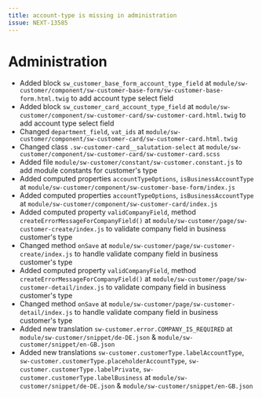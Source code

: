 ```yaml
---
title: account-type is missing in administration
issue: NEXT-13585
---
```

# Administration
* Added block `sw_customer_base_form_account_type_field` at `module/sw-customer/component/sw-customer-base-form/sw-customer-base-form.html.twig` to add account type select field
* Added block `sw_customer_card_account_type_field` at `module/sw-customer/component/sw-customer-card/sw-customer-card.html.twig`  to add account type select field
* Changed `department_field`, `vat_ids` at `module/sw-customer/component/sw-customer-card/sw-customer-card.html.twig`
* Changed class `.sw-customer-card__salutation-select` at `module/sw-customer/component/sw-customer-card/sw-customer-card.scss`
* Added file `module/sw-customer/constant/sw-customer.constant.js` to add module constants for customer's type
* Added computed properties `accountTypeOptions`, `isBusinessAccountType` at `module/sw-customer/component/sw-customer-base-form/index.js`
* Added computed properties `accountTypeOptions`, `isBusinessAccountType` at `module/sw-customer/component/sw-customer-card/index.js`
* Added computed property `validCompanyField`, method `createErrorMessageForCompanyField()` at `module/sw-customer/page/sw-customer-create/index.js` to validate company field in business customer's type
* Changed method `onSave` at `module/sw-customer/page/sw-customer-create/index.js` to handle validate company field in business customer's type
* Added computed property `validCompanyField`, method `createErrorMessageForCompanyField()` at `module/sw-customer/page/sw-customer-detail/index.js` to validate company field in business customer's type
* Changed method `onSave` at `module/sw-customer/page/sw-customer-detail/index.js` to handle validate company field in business customer's type
* Added new translation `sw-customer.error.COMPANY_IS_REQUIRED` at `module/sw-customer/snippet/de-DE.json` & `module/sw-customer/snippet/en-GB.json`
* Added new translations `sw-customer.customerType.labelAccountType`, `sw-customer.customerType.placeholderAccountType`, `sw-customer.customerType.labelPrivate`, `sw-customer.customerType.labelBusiness` at `module/sw-customer/snippet/de-DE.json` & `module/sw-customer/snippet/en-GB.json`
